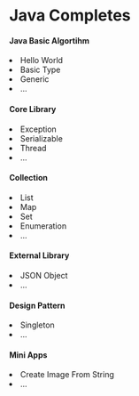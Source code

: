 # Java Completes
#### Java Basic Algortihm
<li>Hello World</li>
<li>Basic Type</li>
<li>Generic</li>
<li>...</li>

#### Core Library
<li>Exception</li>
<li>Serializable</li>
<li>Thread</li>
<li>...</li>

#### Collection
<li>List</li>
<li>Map</li>
<li>Set</li>
<li>Enumeration</li>
<li>...</li>

#### External Library
<li>JSON Object</li>
<li>...</li>

#### Design Pattern
<li>Singleton</li>
<li>...</li>

#### Mini Apps
<li>Create Image From String</li>
<li>...</li>
